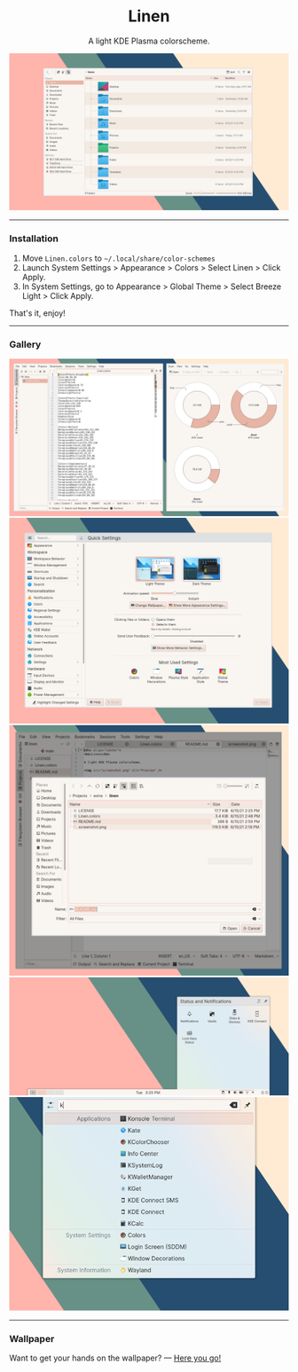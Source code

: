 <div align="center">
<h1>Linen</h1>

A light KDE Plasma colorscheme.

<img src="gallery/dolphin.png" alt="Dolphin File Manager using Linen" />

</div>

---

### Installation

1. Move `Linen.colors` to `~/.local/share/color-schemes`
2. Launch System Settings > Appearance > Colors > Select Linen > Click Apply.
3. In System Settings, go to Appearance > Global Theme > Select Breeze Light > Click Apply.

That's it, enjoy!

---

### Gallery

<div align="center">

<img src="gallery/dev.png" alt="Development" />
<img src="gallery/settings.png" alt="Plasma's System Settings" />
<img src="gallery/filepicker.png" alt="Plasma's Filepicker" />
<img src="gallery/panel.png" alt="Plasma's Panel" />
<img src="gallery/krunner.png" alt="Plasma's Krunner" />

</div>

---

### Wallpaper

Want to get your hands on the wallpaper? — [Here you go!](https://gradienta.io/shipshape-mood)
